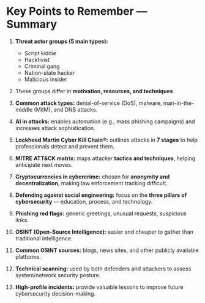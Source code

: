 # Key Points to Remember — Summary

1. **Threat actor groups (5 main types):**  
   - Script kiddie  
   - Hacktivist  
   - Criminal gang  
   - Nation-state hacker  
   - Malicious insider  

2. These groups differ in **motivation, resources, and techniques**.  

3. **Common attack types:** denial-of-service (DoS), malware, man-in-the-middle (MitM), and DNS attacks.  

4. **AI in attacks:** enables automation (e.g., mass phishing campaigns) and increases attack sophistication.  

5. **Lockheed Martin Cyber Kill Chain®:** outlines attacks in **7 stages** to help professionals detect and prevent them.  

6. **MITRE ATT&CK matrix:** maps attacker **tactics and techniques**, helping anticipate next moves.  

7. **Cryptocurrencies in cybercrime:** chosen for **anonymity and decentralization**, making law enforcement tracking difficult.  

8. **Defending against social engineering:** focus on the **three pillars of cybersecurity** — education, process, and technology.  

9. **Phishing red flags:** generic greetings, unusual requests, suspicious links.  

10. **OSINT (Open-Source Intelligence):** easier and cheaper to gather than traditional intelligence.  

11. **Common OSINT sources:** blogs, news sites, and other publicly available platforms.  

12. **Technical scanning:** used by both defenders and attackers to assess system/network security posture.  

13. **High-profile incidents:** provide valuable lessons to improve future cybersecurity decision-making.  

